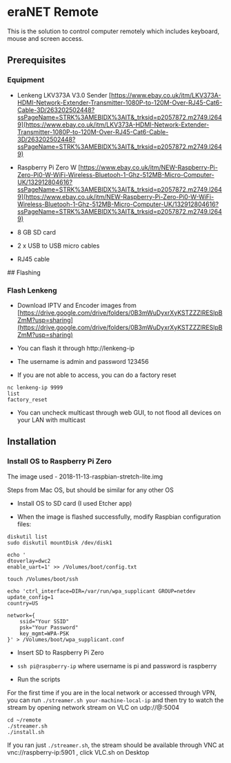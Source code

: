 # eraNET Remote

This is the solution to control computer remotely which includes keyboard, mouse and screen access.

## Prerequisites

### Equipment

* Lenkeng LKV373A V3.0 Sender [https://www.ebay.co.uk/itm/LKV373A-HDMI-Network-Extender-Transmitter-1080P-to-120M-Over-RJ45-Cat6-Cable-3D/263202502448?ssPageName=STRK%3AMEBIDX%3AIT&_trksid=p2057872.m2749.l2649](https://www.ebay.co.uk/itm/LKV373A-HDMI-Network-Extender-Transmitter-1080P-to-120M-Over-RJ45-Cat6-Cable-3D/263202502448?ssPageName=STRK%3AMEBIDX%3AIT&_trksid=p2057872.m2749.l2649)

* Raspberry Pi Zero W [https://www.ebay.co.uk/itm/NEW-Raspberry-Pi-Zero-Pi0-W-WiFi-Wireless-Bluetooh-1-Ghz-512MB-Micro-Computer-UK/132912804616?ssPageName=STRK%3AMEBIDX%3AIT&_trksid=p2057872.m2749.l2649](https://www.ebay.co.uk/itm/NEW-Raspberry-Pi-Zero-Pi0-W-WiFi-Wireless-Bluetooh-1-Ghz-512MB-Micro-Computer-UK/132912804616?ssPageName=STRK%3AMEBIDX%3AIT&_trksid=p2057872.m2749.l2649)

* 8 GB SD card

* 2 x USB to USB micro cables

* RJ45 cable

## Flashing

### Flash Lenkeng

* Download IPTV and Encoder images from [https://drive.google.com/drive/folders/0B3mWuDyxrXyKSTZZZlRESlpBZmM?usp=sharing](https://drive.google.com/drive/folders/0B3mWuDyxrXyKSTZZZlRESlpBZmM?usp=sharing)

* You can flash it through http://lenkeng-ip

* The username is admin and password 123456

* If you are not able to access, you can do a factory reset

```
nc lenkeng-ip 9999
list
factory_reset
```

* You can uncheck multicast through web GUI, to not flood all devices on your LAN with multicast

## Installation

### Install OS to Raspberry Pi Zero

The image used - 2018-11-13-raspbian-stretch-lite.img

Steps from Mac OS, but should be similar for any other OS

* Install OS to SD card (I used Etcher app)

* When the image is flashed successfully, modify Raspbian configuration files:

```
diskutil list
sudo diskutil mountDisk /dev/disk1

echo '
dtoverlay=dwc2
enable_uart=1' >> /Volumes/boot/config.txt

touch /Volumes/boot/ssh

echo 'ctrl_interface=DIR=/var/run/wpa_supplicant GROUP=netdev
update_config=1
country=US

network={
    ssid="Your SSID"
    psk="Your Password"
    key_mgmt=WPA-PSK
}' > /Volumes/boot/wpa_supplicant.conf
```

* Insert SD to Raspberry Pi Zero

* `ssh pi@raspberry-ip` where username is pi and password is raspberry

* Run the scripts

For the first time if you are in the local network or accessed through VPN, you can run `./streamer.sh your-machine-local-ip` and then try to watch the stream by opening network stream on VLC on udp://@:5004

```
cd ~/remote
./streamer.sh
./install.sh
```

If you ran just `./streamer.sh`, the stream should be available through VNC at vnc://raspberry-ip:5901 , click VLC.sh on Desktop
